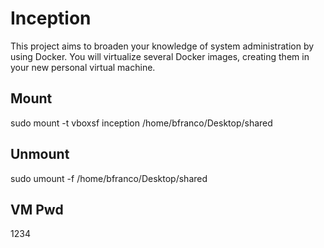# Inception
This project aims to broaden your knowledge of system administration by using Docker. You will virtualize several Docker images, creating them in your new personal virtual machine.


## Mount
sudo mount -t vboxsf inception /home/bfranco/Desktop/shared

## Unmount

sudo umount -f /home/bfranco/Desktop/shared

## VM Pwd
1234